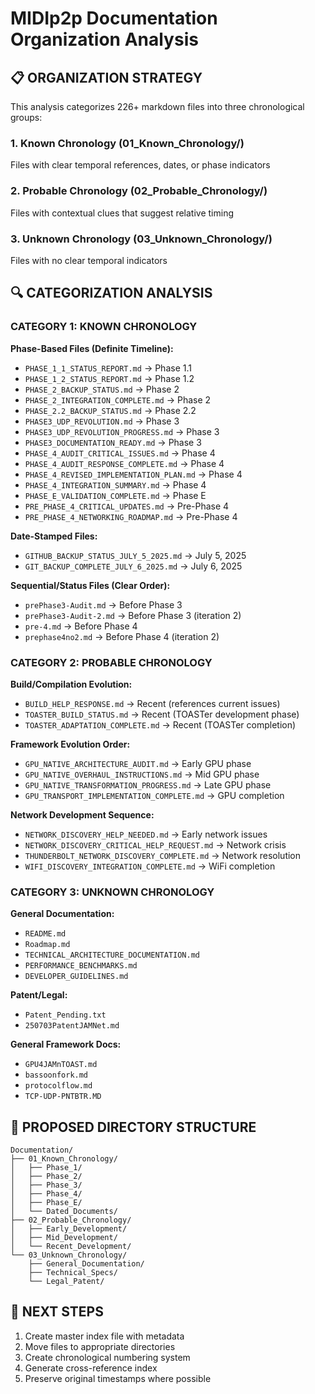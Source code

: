 # MIDIp2p Documentation Organization Analysis

## 📋 ORGANIZATION STRATEGY

This analysis categorizes 226+ markdown files into three chronological groups:

### 1. Known Chronology (01_Known_Chronology/)
Files with clear temporal references, dates, or phase indicators

### 2. Probable Chronology (02_Probable_Chronology/) 
Files with contextual clues that suggest relative timing

### 3. Unknown Chronology (03_Unknown_Chronology/)
Files with no clear temporal indicators

## 🔍 CATEGORIZATION ANALYSIS

### CATEGORY 1: KNOWN CHRONOLOGY
**Phase-Based Files (Definite Timeline):**
- `PHASE_1_1_STATUS_REPORT.md` → Phase 1.1
- `PHASE_1_2_STATUS_REPORT.md` → Phase 1.2  
- `PHASE_2_BACKUP_STATUS.md` → Phase 2
- `PHASE_2_INTEGRATION_COMPLETE.md` → Phase 2
- `PHASE_2.2_BACKUP_STATUS.md` → Phase 2.2
- `PHASE3_UDP_REVOLUTION.md` → Phase 3
- `PHASE3_UDP_REVOLUTION_PROGRESS.md` → Phase 3
- `PHASE3_DOCUMENTATION_READY.md` → Phase 3
- `PHASE_4_AUDIT_CRITICAL_ISSUES.md` → Phase 4
- `PHASE_4_AUDIT_RESPONSE_COMPLETE.md` → Phase 4
- `PHASE_4_REVISED_IMPLEMENTATION_PLAN.md` → Phase 4
- `PHASE_4_INTEGRATION_SUMMARY.md` → Phase 4
- `PHASE_E_VALIDATION_COMPLETE.md` → Phase E
- `PRE_PHASE_4_CRITICAL_UPDATES.md` → Pre-Phase 4
- `PRE_PHASE_4_NETWORKING_ROADMAP.md` → Pre-Phase 4

**Date-Stamped Files:**
- `GITHUB_BACKUP_STATUS_JULY_5_2025.md` → July 5, 2025
- `GIT_BACKUP_COMPLETE_JULY_6_2025.md` → July 6, 2025

**Sequential/Status Files (Clear Order):**
- `prePhase3-Audit.md` → Before Phase 3
- `prePhase3-Audit-2.md` → Before Phase 3 (iteration 2)
- `pre-4.md` → Before Phase 4
- `prephase4no2.md` → Before Phase 4 (iteration 2)

### CATEGORY 2: PROBABLE CHRONOLOGY
**Build/Compilation Evolution:**
- `BUILD_HELP_RESPONSE.md` → Recent (references current issues)
- `TOASTER_BUILD_STATUS.md` → Recent (TOASTer development phase)
- `TOASTER_ADAPTATION_COMPLETE.md` → Recent (TOASTer completion)

**Framework Evolution Order:**
- `GPU_NATIVE_ARCHITECTURE_AUDIT.md` → Early GPU phase
- `GPU_NATIVE_OVERHAUL_INSTRUCTIONS.md` → Mid GPU phase  
- `GPU_NATIVE_TRANSFORMATION_PROGRESS.md` → Late GPU phase
- `GPU_TRANSPORT_IMPLEMENTATION_COMPLETE.md` → GPU completion

**Network Development Sequence:**
- `NETWORK_DISCOVERY_HELP_NEEDED.md` → Early network issues
- `NETWORK_DISCOVERY_CRITICAL_HELP_REQUEST.md` → Network crisis
- `THUNDERBOLT_NETWORK_DISCOVERY_COMPLETE.md` → Network resolution
- `WIFI_DISCOVERY_INTEGRATION_COMPLETE.md` → WiFi completion

### CATEGORY 3: UNKNOWN CHRONOLOGY
**General Documentation:**
- `README.md`
- `Roadmap.md`
- `TECHNICAL_ARCHITECTURE_DOCUMENTATION.md`
- `PERFORMANCE_BENCHMARKS.md`
- `DEVELOPER_GUIDELINES.md`

**Patent/Legal:**
- `Patent_Pending.txt`
- `250703PatentJAMNet.md`

**General Framework Docs:**
- `GPU4JAMnTOAST.md`
- `bassoonfork.md`
- `protocolflow.md`
- `TCP-UDP-PNTBTR.MD`

## 📁 PROPOSED DIRECTORY STRUCTURE

```
Documentation/
├── 01_Known_Chronology/
│   ├── Phase_1/
│   ├── Phase_2/
│   ├── Phase_3/
│   ├── Phase_4/
│   ├── Phase_E/
│   └── Dated_Documents/
├── 02_Probable_Chronology/
│   ├── Early_Development/
│   ├── Mid_Development/
│   └── Recent_Development/
└── 03_Unknown_Chronology/
    ├── General_Documentation/
    ├── Technical_Specs/
    └── Legal_Patent/
```

## 🎯 NEXT STEPS

1. Create master index file with metadata
2. Move files to appropriate directories
3. Create chronological numbering system
4. Generate cross-reference index
5. Preserve original timestamps where possible
